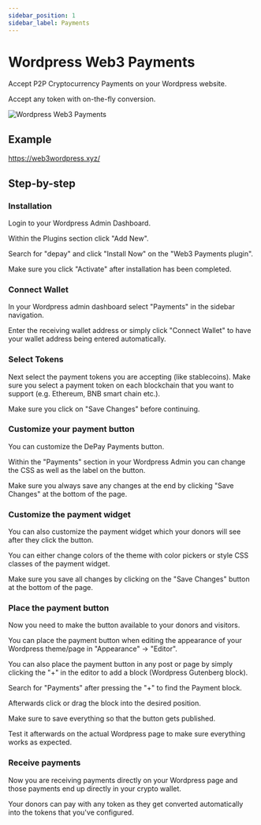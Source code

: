 ```yaml
---
sidebar_position: 1
sidebar_label: Payments
---
```


# Wordpress Web3 Payments

Accept P2P Cryptocurrency Payments on your Wordpress website.

Accept any token with on-the-fly conversion.

![Wordpress Web3 Payments](/img/plugins/Wordpress-Web3-Payments.svg)

## Example

https://web3wordpress.xyz/

## Step-by-step

### Installation

Login to your Wordpress Admin Dashboard.

Within the Plugins section click "Add New".

Search for "depay" and click "Install Now" on the "Web3 Payments plugin".

Make sure you click "Activate" after installation has been completed.

### Connect Wallet

In your Wordpress admin dashboard select "Payments" in the sidebar navigation.

Enter the receiving wallet address or simply click "Connect Wallet" to have your wallet address being entered automatically.

### Select Tokens

Next select the payment tokens you are accepting (like stablecoins). Make sure you select a payment token on each blockchain that you want to support (e.g. Ethereum, BNB smart chain etc.).

Make sure you click on "Save Changes" before continuing.

### Customize your payment button

You can customize the DePay Payments button.

Within the "Payments" section in your Wordpress Admin you can change the CSS as well as the label on the button.

Make sure you always save any changes at the end by clicking "Save Changes" at the bottom of the page.

### Customize the payment widget

You can also customize the payment widget which your donors will see after they click the button.

You can either change colors of the theme with color pickers or style CSS classes of the payment widget.

Make sure you save all changes by clicking on the "Save Changes" button at the bottom of the page.

### Place the payment button

Now you need to make the button available to your donors and visitors.

You can place the payment button when editing the appearance of your Wordpress theme/page in "Appearance" -> "Editor".

You can also place the payment button in any post or page by simply clicking the "+" in the editor to add a block (Wordpress Gutenberg block).

Search for "Payments" after pressing the "+" to find the Payment block.

Afterwards click or drag the block into the desired position.

Make sure to save everything so that the button gets published.

Test it afterwards on the actual Wordpress page to make sure everything works as expected.

### Receive payments

Now you are receiving payments directly on your Wordpress page and those payments end up directly in your crypto wallet.

Your donors can pay with any token as they get converted automatically into the tokens that you've configured.
